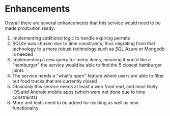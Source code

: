 # Enhancements

Overall there are several enhancements that this service would need to be made prodcution ready:

1. Implementing additional logic to handle expiring permits
2. SQLite was chosen due to time constraints, thus migrating from that technology to a more robust technology such as SQL Azure or Mongodb is needed
3. Implementing a new query for menu items, meaning if you'd like a "hamburger" the service would be able to find the 5 closest hamburger joints
4. The service needs a "what's open" feature where users are able to filter out food trucks that are currently closed
5. Obviously this service needs at least a web front end, and most likely iOS and Android mobile apps (which were not done due to time constraints)
6. More unit tests need to be added for existing as well as new functionality